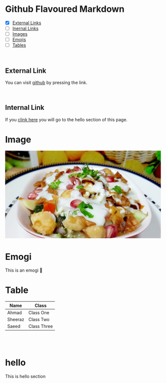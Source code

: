 # Github Flavoured Markdown
- [x] [External Links](#external-link)
- [ ] [Inernal Links](#internal-link)
- [ ] [Images](#image)
- [ ] [Emojis](#emogi)
- [ ] [Tables](#table)

<br />

## External Link

You can visit [github](https://github.com/) by pressing the link.

<br />

## Internal Link

If you [clink here](#hello) you will go to the hello section of this page.

# Image  

![image1](./img/chana-chat.jpg)

# Emogi
This is an emogi 🤣


# Table

 **Name**    |**Class**
---      |       ---  
Ahmad    | Class One
Sheeraz  | Class Two 
Saeed  | Class Three

<br /><br />
# hello
This is hello section

